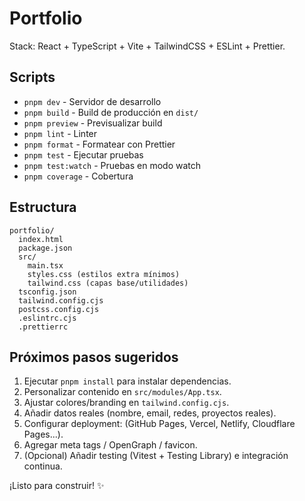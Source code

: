 # Portfolio

Stack: React + TypeScript + Vite + TailwindCSS + ESLint + Prettier.

## Scripts

- `pnpm dev` - Servidor de desarrollo
- `pnpm build` - Build de producción en `dist/`
- `pnpm preview` - Previsualizar build
- `pnpm lint` - Linter
- `pnpm format` - Formatear con Prettier
- `pnpm test` - Ejecutar pruebas
- `pnpm test:watch` - Pruebas en modo watch
- `pnpm coverage` - Cobertura

## Estructura
```
portfolio/
  index.html
  package.json
  src/
    main.tsx
    styles.css (estilos extra mínimos)
    tailwind.css (capas base/utilidades)
  tsconfig.json
  tailwind.config.cjs
  postcss.config.cjs
  .eslintrc.cjs
  .prettierrc
```

## Próximos pasos sugeridos
1. Ejecutar `pnpm install` para instalar dependencias.
2. Personalizar contenido en `src/modules/App.tsx`.
3. Ajustar colores/branding en `tailwind.config.cjs`.
4. Añadir datos reales (nombre, email, redes, proyectos reales).
5. Configurar deployment: (GitHub Pages, Vercel, Netlify, Cloudflare Pages...).
6. Agregar meta tags / OpenGraph / favicon.
7. (Opcional) Añadir testing (Vitest + Testing Library) e integración continua.

¡Listo para construir! ✨
